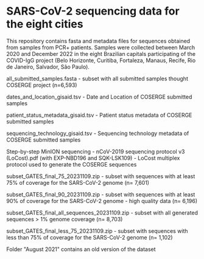 # SARS-CoV-2 sequencing data for the eight cities

This repository contains fasta and metadata files for sequences obtained from samples from PCR+ patients. 
Samples were collected between March 2020 and December 2022 in the eight Brazilian capitals participating of the COVID-IgG project (Belo Horizonte, Curitiba, Fortaleza, Manaus, Recife, Rio de Janeiro, Salvador, São Paulo).

all_submitted_samples.fasta - subset with all submitted samples thought COSERGE project (n=6,593)

dates_and_location_gisaid.tsv - Date and Location of COSERGE submitted samples 

patient_status_metadata_gisaid.tsv - Patient status metadata of COSERGE submitted samples 
 
sequencing_technology_gisaid.tsv - Sequencing technology metadata of COSERGE submitted samples 

Step-by-step MinION sequencing - nCoV-2019 sequencing protocol v3 (LoCost).pdf (with EXP-NBD196 and SQK-LSK109) - LoCost multiplex protocol used to generate the COSERGE sequences

subset_GATES_final_75_20231109.zip - subset with sequences with at least 75% of coverage for the SARS-CoV-2 genome (n= 7,601)
 
subset_GATES_final_90_20231109.zip - subset with sequences with at least 90% of coverage for the SARS-CoV-2 genome - high quality data (n= 6,196)
 
subset_GATES_final_all_sequences_20231109.zip - subset with all generated sequences > 1% genome coverage (n= 8,703)
 
subset_GATES_final_less_75_20231109.zip - subset with sequences with less than 75% of coverage for the SARS-CoV-2 genome (n= 1,102)

Folder "August 2021" contains an old version of the dataset
